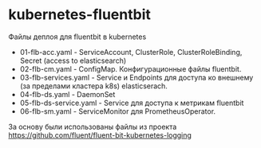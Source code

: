 # kubernetes-fluentbit

Файлы деплоя для fluentbit в kubernetes

* 01-flb-acc.yaml - ServiceAccount, ClusterRole, ClusterRoleBinding, Secret (access to elasticsearch)
* 02-flb-cm.yaml - ConfigMap. Конфигурационные файлы fluentbit.
* 03-flb-services.yaml - Service и Endpoints для доступа ко внешнему (за пределами кластера k8s) elasticserach.
* 04-flb-ds.yaml - DaemonSet
* 05-flb-ds-service.yaml - Service для доступа к метрикам fluentbit
* 06-flb-sm.yaml - ServiceMonitor для PrometheusOperator.

За основу были использованы файлы из проекта https://github.com/fluent/fluent-bit-kubernetes-logging
